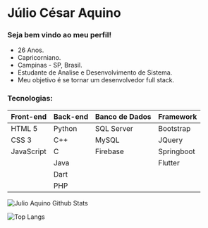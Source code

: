 # Júlio César Aquino

### Seja bem vindo ao meu perfil!

- 26 Anos.
- Capricorniano.
- Campinas - SP, Brasil.
- Estudante de Analise e Desenvolvimento de Sistema.
- Meu objetivo é se tornar um desenvolvedor full stack.

### Tecnologias:

| Front-end  | Back-end | Banco de Dados | Framework  |
| ---------- | -------- | -------------- | ---------- |
| HTML 5     | Python   | SQL Server     | Bootstrap  |
| CSS 3      | C++      | MySQL          | JQuery     |
| JavaScript | C        | Firebase       | Springboot |
|            | Java     |                | Flutter    |
|            | Dart     |                |            |
|            | PHP      |                |            |

![Julio Aquino Github Stats](https://github-readme-stats.vercel.app/api?username=JulioAquinoDev&hide=contribs,prs&count_private=true&show_icons=true)

![Top Langs](https://github-readme-stats.vercel.app/api/top-langs/?username=JulioAquinoDev&theme=radical&title_color=8E2DE2&text_color=fff)
